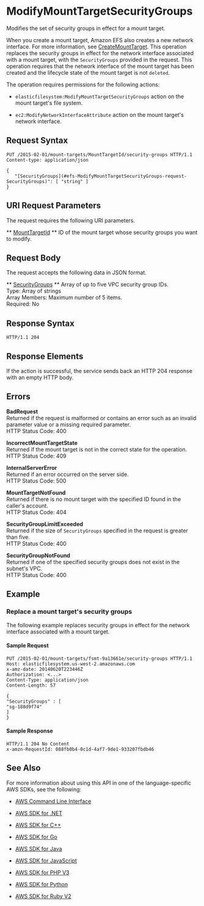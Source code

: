 # ModifyMountTargetSecurityGroups<a name="API_ModifyMountTargetSecurityGroups"></a>

Modifies the set of security groups in effect for a mount target\.

When you create a mount target, Amazon EFS also creates a new network interface\. For more information, see [CreateMountTarget](API_CreateMountTarget.md)\. This operation replaces the security groups in effect for the network interface associated with a mount target, with the `SecurityGroups` provided in the request\. This operation requires that the network interface of the mount target has been created and the lifecycle state of the mount target is not `deleted`\. 

The operation requires permissions for the following actions:

+  `elasticfilesystem:ModifyMountTargetSecurityGroups` action on the mount target's file system\. 

+  `ec2:ModifyNetworkInterfaceAttribute` action on the mount target's network interface\. 

## Request Syntax<a name="API_ModifyMountTargetSecurityGroups_RequestSyntax"></a>

```
PUT /2015-02-01/mount-targets/MountTargetId/security-groups HTTP/1.1
Content-type: application/json

{
   "[SecurityGroups](#efs-ModifyMountTargetSecurityGroups-request-SecurityGroups)": [ "string" ]
}
```

## URI Request Parameters<a name="API_ModifyMountTargetSecurityGroups_RequestParameters"></a>

The request requires the following URI parameters\.

 ** [MountTargetId](#API_ModifyMountTargetSecurityGroups_RequestSyntax) **   <a name="efs-ModifyMountTargetSecurityGroups-request-MountTargetId"></a>
ID of the mount target whose security groups you want to modify\.

## Request Body<a name="API_ModifyMountTargetSecurityGroups_RequestBody"></a>

The request accepts the following data in JSON format\.

 ** [SecurityGroups](#API_ModifyMountTargetSecurityGroups_RequestSyntax) **   <a name="efs-ModifyMountTargetSecurityGroups-request-SecurityGroups"></a>
Array of up to five VPC security group IDs\.  
Type: Array of strings  
Array Members: Maximum number of 5 items\.  
Required: No

## Response Syntax<a name="API_ModifyMountTargetSecurityGroups_ResponseSyntax"></a>

```
HTTP/1.1 204
```

## Response Elements<a name="API_ModifyMountTargetSecurityGroups_ResponseElements"></a>

If the action is successful, the service sends back an HTTP 204 response with an empty HTTP body\.

## Errors<a name="API_ModifyMountTargetSecurityGroups_Errors"></a>

 **BadRequest**   
Returned if the request is malformed or contains an error such as an invalid parameter value or a missing required parameter\.  
HTTP Status Code: 400

 **IncorrectMountTargetState**   
Returned if the mount target is not in the correct state for the operation\.  
HTTP Status Code: 409

 **InternalServerError**   
Returned if an error occurred on the server side\.  
HTTP Status Code: 500

 **MountTargetNotFound**   
Returned if there is no mount target with the specified ID found in the caller's account\.  
HTTP Status Code: 404

 **SecurityGroupLimitExceeded**   
Returned if the size of `SecurityGroups` specified in the request is greater than five\.  
HTTP Status Code: 400

 **SecurityGroupNotFound**   
Returned if one of the specified security groups does not exist in the subnet's VPC\.  
HTTP Status Code: 400

## Example<a name="API_ModifyMountTargetSecurityGroups_Examples"></a>

### Replace a mount target's security groups<a name="API_ModifyMountTargetSecurityGroups_Example_1"></a>

 The following example replaces security groups in effect for the network interface associated with a mount target\. 

#### Sample Request<a name="API_ModifyMountTargetSecurityGroups_Example_1_Request"></a>

```
PUT /2015-02-01/mount-targets/fsmt-9a13661e/security-groups HTTP/1.1
Host: elasticfilesystem.us-west-2.amazonaws.com
x-amz-date: 20140620T223446Z
Authorization: <...>
Content-Type: application/json
Content-Length: 57

{
"SecurityGroups" : [
"sg-188d9f74"
]
}
```

#### Sample Response<a name="API_ModifyMountTargetSecurityGroups_Example_1_Response"></a>

```
HTTP/1.1 204 No Content
x-amzn-RequestId: 088fb0b4-0c1d-4af7-9de1-933207fbdb46
```

## See Also<a name="API_ModifyMountTargetSecurityGroups_SeeAlso"></a>

For more information about using this API in one of the language\-specific AWS SDKs, see the following:

+  [AWS Command Line Interface](http://docs.aws.amazon.com/goto/aws-cli/elasticfilesystem-2015-02-01/ModifyMountTargetSecurityGroups) 

+  [AWS SDK for \.NET](http://docs.aws.amazon.com/goto/DotNetSDKV3/elasticfilesystem-2015-02-01/ModifyMountTargetSecurityGroups) 

+  [AWS SDK for C\+\+](http://docs.aws.amazon.com/goto/SdkForCpp/elasticfilesystem-2015-02-01/ModifyMountTargetSecurityGroups) 

+  [AWS SDK for Go](http://docs.aws.amazon.com/goto/SdkForGoV1/elasticfilesystem-2015-02-01/ModifyMountTargetSecurityGroups) 

+  [AWS SDK for Java](http://docs.aws.amazon.com/goto/SdkForJava/elasticfilesystem-2015-02-01/ModifyMountTargetSecurityGroups) 

+  [AWS SDK for JavaScript](http://docs.aws.amazon.com/goto/AWSJavaScriptSDK/elasticfilesystem-2015-02-01/ModifyMountTargetSecurityGroups) 

+  [AWS SDK for PHP V3](http://docs.aws.amazon.com/goto/SdkForPHPV3/elasticfilesystem-2015-02-01/ModifyMountTargetSecurityGroups) 

+  [AWS SDK for Python](http://docs.aws.amazon.com/goto/boto3/elasticfilesystem-2015-02-01/ModifyMountTargetSecurityGroups) 

+  [AWS SDK for Ruby V2](http://docs.aws.amazon.com/goto/SdkForRubyV2/elasticfilesystem-2015-02-01/ModifyMountTargetSecurityGroups) 